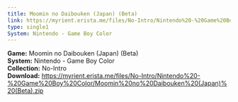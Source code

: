 ```yaml
---
title: Moomin no Daibouken (Japan) (Beta)
link: https://myrient.erista.me/files/No-Intro/Nintendo%20-%20Game%20Boy%20Color/Moomin%20no%20Daibouken%20(Japan)%20(Beta).zip
type: single1
System: Nintendo - Game Boy Color
---
```

<b>Game:</b> Moomin no Daibouken (Japan) (Beta)<br>
<b>System:</b> Nintendo - Game Boy Color<br>
<b>Collection:</b> No-Intro<br>
<b>Download:</b> https://myrient.erista.me/files/No-Intro/Nintendo%20-%20Game%20Boy%20Color/Moomin%20no%20Daibouken%20(Japan)%20(Beta).zip